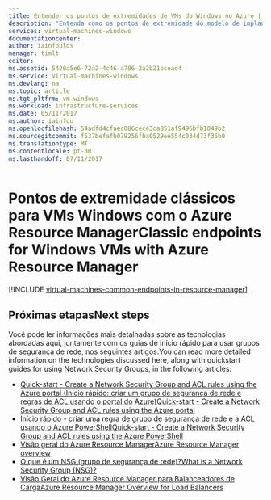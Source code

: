 ```yaml
---
title: Entender os pontos de extremidades de VMs do Windows no Azure | Microsoft Docs
description: "Entenda como os pontos de extremidade do modelo de implantação clássico são implementados no Resource Manager usando regras ACL e Grupos de Segurança de Rede"
services: virtual-machines-windows
documentationcenter: 
author: iainfoulds
manager: timlt
editor: 
ms.assetid: 5420a5e6-72a2-4c46-a786-2a2b21bcead4
ms.service: virtual-machines-windows
ms.devlang: na
ms.topic: article
ms.tgt_pltfrm: vm-windows
ms.workload: infrastructure-services
ms.date: 05/11/2017
ms.author: iainfou
ms.openlocfilehash: 54adfd4cfaec086cec43ca851af9496bfb1049b2
ms.sourcegitcommit: f537befafb079256fba0529ee554c034d73f36b0
ms.translationtype: MT
ms.contentlocale: pt-BR
ms.lasthandoff: 07/11/2017
---
```

# <a name="classic-endpoints-for-windows-vms-with-azure-resource-manager"></a><span data-ttu-id="c7ad6-103">Pontos de extremidade clássicos para VMs Windows com o Azure Resource Manager</span><span class="sxs-lookup"><span data-stu-id="c7ad6-103">Classic endpoints for Windows VMs with Azure Resource Manager</span></span>
[!INCLUDE [virtual-machines-common-endpoints-in-resource-manager](../../../includes/virtual-machines-common-endpoints-in-resource-manager.md)]

## <a name="next-steps"></a><span data-ttu-id="c7ad6-104">Próximas etapas</span><span class="sxs-lookup"><span data-stu-id="c7ad6-104">Next steps</span></span>
<span data-ttu-id="c7ad6-105">Você pode ler informações mais detalhadas sobre as tecnologias abordadas aqui, juntamente com os guias de início rápido para usar grupos de segurança de rede, nos seguintes artigos:</span><span class="sxs-lookup"><span data-stu-id="c7ad6-105">You can read more detailed information on the technologies discussed here, along with quickstart guides for using Network Security Groups, in the following articles:</span></span>

* [<span data-ttu-id="c7ad6-106">Quick-start - Create a Network Security Group and ACL rules using the Azure portal (Início rápido: criar um grupo de segurança de rede e regras de ACL usando o portal do Azure)</span><span class="sxs-lookup"><span data-stu-id="c7ad6-106">Quick-start - Create a Network Security Group and ACL rules using the Azure portal</span></span>](nsg-quickstart-portal.md)  
* [<span data-ttu-id="c7ad6-107">Início rápido - criar uma regra de grupo de segurança de rede e a ACL usando o Azure PowerShell</span><span class="sxs-lookup"><span data-stu-id="c7ad6-107">Quick-start - Create a Network Security Group and ACL rules using the Azure PowerShell</span></span>](nsg-quickstart-powershell.md)  
* [<span data-ttu-id="c7ad6-108">Visão geral do Azure Resource Manager</span><span class="sxs-lookup"><span data-stu-id="c7ad6-108">Azure Resource Manager overview</span></span>](../../azure-resource-manager/resource-group-overview.md)  
* [<span data-ttu-id="c7ad6-109">O que é um NSG (grupo de segurança de rede)?</span><span class="sxs-lookup"><span data-stu-id="c7ad6-109">What is a Network Security Group (NSG)?</span></span>](../../virtual-network/virtual-networks-nsg.md)  
* [<span data-ttu-id="c7ad6-110">Visão Geral do Azure Resource Manager para Balanceadores de Carga</span><span class="sxs-lookup"><span data-stu-id="c7ad6-110">Azure Resource Manager Overview for Load Balancers</span></span>](../../load-balancer/load-balancer-arm.md) 

